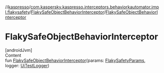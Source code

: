 //[kaspresso](../../index.md)/[com.kaspersky.kaspresso.interceptors.behaviorkautomator.impl.flakysafety](../index.md)/[FlakySafeObjectBehaviorInterceptor](index.md)/[FlakySafeObjectBehaviorInterceptor](-flaky-safe-object-behavior-interceptor.md)



# FlakySafeObjectBehaviorInterceptor  
[androidJvm]  
Content  
fun [FlakySafeObjectBehaviorInterceptor](-flaky-safe-object-behavior-interceptor.md)(params: [FlakySafetyParams](../../com.kaspersky.kaspresso.params/-flaky-safety-params/index.md), logger: [UiTestLogger](../../com.kaspersky.kaspresso.logger/-ui-test-logger/index.md))  



